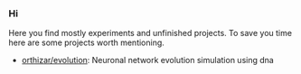 ### Hi
Here you find mostly experiments and unfinished projects.
To save you time here are some projects worth mentioning.

- [orthizar/evolution](https://github.com/orthizar/evolution): Neuronal network evolution simulation using dna
